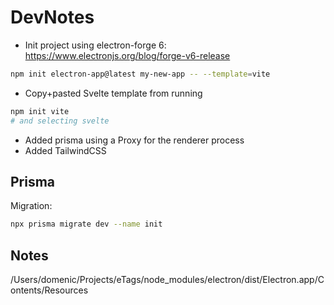 # DevNotes

* Init project using electron-forge 6: https://www.electronjs.org/blog/forge-v6-release
```bash
npm init electron-app@latest my-new-app -- --template=vite
```
* Copy+pasted Svelte template from running
```bash
npm init vite
# and selecting svelte
```

* Added prisma using a Proxy for the renderer process
* Added TailwindCSS


## Prisma
Migration:
```bash
npx prisma migrate dev --name init
```

## Notes
/Users/domenic/Projects/eTags/node_modules/electron/dist/Electron.app/Contents/Resources
